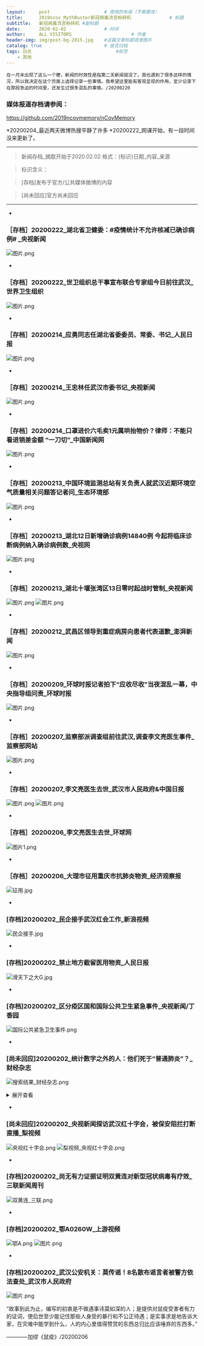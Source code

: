 ```yaml
---
layout:     post                    # 使用的布局（不需要改）
title:      2019ncov_MythBuster新冠病毒流言粉碎机              # 标题 
subtitle:   新冠病毒流言粉碎机 #副标题
date:       2020-02-02              # 时间
author:     ALL VISITORS                      # 作者
header-img: img/post-bg-2015.jpg    #这篇文章标题背景图片
catalog: true                       # 是否归档
tags: 日志                               #标签
    - 其他
---
```




    在一月末出现了这么一个梗，新闻的时效性是指第二天新闻就没了。我也遇到了很多这样的情况，所以我决定在这个页面上选择记录一些事情。我希望这里能有客观呈现的作用，至少记录下在那段急迫的时间里，还发生过很多混乱的事情。/20200220
   
   
 


### 媒体报道存档请参阅：
https://github.com/2019ncovmemory/nCovMemory



*20200204_最近两天微博热搜平静了许多
*20200222_网课开始，有一段时间没来更新了。

***

>新闻存档_摘取开始于2020.02.02
格式：{标识}日期_内容_来源

>标识含义：

>[存档]发布于官方/公共媒体微博的内容

>[尚未回应]官方尚未回应


***

*
### ［存档］20200222_湖北省卫健委：#疫情统计不允许核减已确诊病例# _央视新闻
![图片.png](https://i.loli.net/2020/02/22/T4DQshK95MobgFS.png)


*
### ［存档］20200222_世卫组织总干事宣布联合专家组今日前往武汉_世界卫生组织
![图片.png](https://i.loli.net/2020/02/22/pI7WwCQxLl6uGHD.png)


*
### ［存档］20200214_应勇同志任湖北省委委员、常委、书记_人民日报
![图片.png](https://i.loli.net/2020/02/14/Np1hYikODIWS5e7.png)


*
### ［存档］20200214_王忠林任武汉市委书记_央视新闻
![图片.png](https://i.loli.net/2020/02/14/Re4uQGDJ5ypHx89.png)




*
### ［存档］20200214_口罩进价六毛卖1元属哄抬物价？律师：不能只看进销差金额 “一刀切”_中国新闻网
![图片.png](https://i.loli.net/2020/02/14/A1eDcOVsNUdKY3J.png)



*
### ［存档］20200213_中国环境监测总站有关负责人就武汉近期环境空气质量相关问题答记者问_生态环境部
![图片.png](https://i.loli.net/2020/02/13/UIR4fwoQ9Nc8vMm.png)


*
### ［存档］20200213_湖北12日新增确诊病例14840例 今起将临床诊断病例纳入确诊病例数_央视网
![图片.png](https://i.loli.net/2020/02/13/AY2kwgSeDFbVs3U.png)


* 
### ［存档］20200213_湖北十堰张湾区13日零时起战时管制_央视新闻
![图片.png](https://i.loli.net/2020/02/13/8ltcqCWrGfd5jNI.png)
![图片.png](https://i.loli.net/2020/02/13/Seq7daFhGgtC9y5.png)



*
### ［存档］20200212_武昌区领导到重症病房向患者代表道歉_澎湃新闻
![图片.png](https://i.loli.net/2020/02/13/hrBsxMQZYS4ig8b.png)


*
### ［存档］20200209_环球时报记者拍下“应收尽收”当夜混乱一幕，中央指导组问责_环球时报
![图片.png](https://i.loli.net/2020/02/13/PRBshcu1w6k7FTE.png)


*
### ［存档］20200207_监察部派调查组前往武汉,调查李文亮医生事件_监察部网站
![图片.png](https://i.loli.net/2020/02/08/ZwDAOV3BgUsiSuJ.png)

*
### ［存档］20200207_李文亮医生去世_武汉市人民政府&中国日报
![图片.png](https://i.loli.net/2020/02/08/xtGZhi1NCBbHXQa.png)
![图片.png](https://i.loli.net/2020/02/08/C2w8zutaN6mP9HL.png)


*
### ［存档］20200206_李文亮医生去世_环球网
![图片1.png](https://i.loli.net/2020/02/06/3yqOvHhAkT7eWsr.png)


*
### ［存档］20200206_大理市征用重庆市抗肺炎物资_经济观察报
![征用.jpg](https://i.loli.net/2020/02/06/F3EK8DkZ7lRS6Qj.jpg)


*
### [存档]20200202_民企接手武汉红会工作_新浪视频
![民企接手.jpg](https://i.loli.net/2020/02/02/eGbjTEmRqUP1kIu.jpg)


*
### [存档]20200202_禁止地方截留医用物资_人民日报
![滑天下之大G.jpg](https://i.loli.net/2020/02/02/eGbjTEmRqUP1kIu.jpg)


* 
### [存档]20200202_区分疫区国和国际公共卫生紧急事件_央视新闻/丁香园
![国际公共紧急卫生事件.png](https://i.loli.net/2020/02/02/kr7WaDvbBtlusmJ.png)

*
### [尚未回应]20200202_统计数字之外的人：他们死于“普通肺炎”？_财经杂志
![搜索结果_财经杂志.png](https://i.loli.net/2020/02/02/LoXfPYqE7FlOU39.png)
<details>
<summary>展开查看</summary>
<pre><code>
来源：财经杂志

《财经》采访的10余位病患家庭，多数全家感染。他们还搀扶着病危的老人、孕妇辗转在各家医院，他们的家人们处于生死一线

1月31日，武汉武昌医院内，发热病人在排队输液

《财经》记者 房宫一柳 黎诗韵 刘以秦 信娜 实习生马可欣 | 文

宋玮 | 编辑

2020年1月26日，刘梅一家接到了一张火化单。她的婆婆、73岁的老人在家中没了呼吸，送去医院抢救无效后死亡。

刘梅告诉《财经》记者，老人在1月21日出现疑似新型冠状病毒肺炎的症状，在武汉市第四医院检查后诊断结果显示肺部高度感染。但老人辗转数家医院仍未被住院收治，只能在家自我隔离，直至病危。

老人被送上救护车后，家人再没见过她。他们最后收到的只有一张火化单，显示老人的死亡原因是：病毒性肺炎。但据家人说，老人的离世并未被计入新冠肺炎的确诊死亡数字中——因为直到去世，她也没有得到住院资格，也没有被确诊为新冠肺炎，只能被算作因“普通肺炎”而去世的不幸者。

老人仓促离世，没有体面的收拾、没有家属的送别，至今骨灰还在殡仪馆里。

刘梅家得不到救治而离世的亲人并非孤例。《财经》记者多方调查了解到，尽管目前武汉各大定点医院发热门诊的就医人数比1月23日刚“封城”时有所下降，定点医院也已开至第三批，但一床难求的情况并没有完全得到缓解。确诊、疑似数字攀升的同时，仍有很多疫情统计数字之外的人命悬一线。

一位定点医院的科室主任告诉《财经》记者，这两天医院门诊一天有120名左右发热病人，其中大约80名有肺部感染，但只有5名可能最终被收住院。

“我们只能让剩下75名收不进来的病患，回到家里去。患者没办法，我们也没办法。”该主任告诉《财经》记者。

这名主任说，一般来说，双肺CT呈毛玻璃状病灶，基本可算作疑似，但只有被收治入院的患者才能统计为疑似，才有资格做核酸试纸检查。做完核酸试纸检查的患者其中至少80%能被确诊，之后即被转去其他定点医院。

《财经》了解到，该医院已有至少5起死亡疑似病例是未被确诊的，因此也不计入确诊死亡人数中。这意味着，目前人们所能看到的确诊、死亡病例数字，并不能完全反映这次疫情的全貌。

（点击可查看大图 武汉各大定点医院现状，信息经《财经》记者及志愿者反复核查）

从目前的调查来看，患者主要有两条路径可以入院。一是靠社区排队：1月24日武汉社区分流政策实施后，病人需要拿着住院单入院——病患先去社区交CT、血常规报告，社区上报街道，再根据轻重缓急对接医院的新开床位；二是去有核酸试纸的定点医院，48小时拿结果，确诊后就不能被医院拒收。

要走通这两条路径并不容易，每一条都可能是无尽的等待。但对于重症患者来说，每一分钟都可能是生与死的煎熬。

《财经》近日先后采访的10多位病患家庭，多数家庭全家感染，他们还搀扶着病危的老人、孕妇辗转在各家医院。“医院告诉我们只能自救。”多位患者家属告诉《财经》记者，他们的家人正处于生死一线。

截至2020年1月31日24时，湖北省累计报告新型冠状病毒感染的肺炎病例7153例。其中武汉市3215例。

WHO（世界卫生组织）的Twitter主页上有一句话：记住，这些都不是数字，而是真正的人。不幸的是，还有一些未被囊括进去的人，他们的生死故事都在统计之外。

艰难求生路

“父亲不停说，自己没有死在70年前的战场，却可能死在医疗资源调配失控的现在。”

“医生明确说了，父亲是新型冠状病毒，但因为没有检测盒无法确诊。“孙晨告诉《财经》记者。

孙晨说，1月26日，在家自我隔离的父亲突然咳血。孙晨慌忙将父亲送去华中科技大学同济医院做了检查，检查结果显示：肺部中重度感染。但这份CT检查并没能让父亲得以入院治疗，因为没有经过完整的确诊流程。

医院让孙晨父亲在家里隔离、吃药，但孙晨意识到，“我身边的例子都很严重了，我一定要把父亲送到隔离病床上去。”

床位意味着什么？因为没有床位，家住汉阳的李开蒙在家里眼看着父亲艰难呼吸了一晚上，最终咽了气。他的父亲生前是一位军人转业干部，是家里的顶梁柱。父亲不幸去世后，殡仪馆的车过了十多个小时才到，他们也很忙，一趟得拉好几个。

家在武汉的铁路职工陈力的奶奶，也因为没有病床，在汉口医院的门诊大厅坐了三天，最后没有撑住，抢救无效去世。奶奶同样没有经过确诊流程，也不计入统计数据。

一家定点医院医生告诉记者，新冠肺炎没有特效药，对于中度、轻度患者，门诊和住院的治疗方式本质不会差太多。但对于重症病人来说却有很大区别。对于那些一直在家隔离、但身体已经难以支撑的病人来说，住进医院成了他们最后的希望。

“医生建议我和爸爸都想办法去住院，特别是我爸爸不能拖下去了，随时可能有生命危险。”从1月27日开始，杜红利的父亲开始吃不下饭、说不出话。

武汉梨园医院检查结果显示，杜红利的父亲双肺毛玻璃状病灶严重，肺部斑点明显，血氧只有90，表明患者出现严重缺氧的症状。

杜红利带着父亲，把所有方法都试了一遍。1月27日，他去社区做了登记，一直没有消息。他自己也是肺部感染，还发着低烧。他向朋友借了一辆面包车，强撑着带父亲到处寻找医院收治。

有300多个床位的武汉672医院，没有住院单不让进；新开放的有700个床位的武汉协和医院汉阳分院也告诉他：要等。

1月28日，杜红利赶到区政府信访办，得到的答复还是没有床位；找卫健委，对方回复称没有办法解决，只能等。因为没有办法跨区域协调病人，只能等所在区域的对口医院收治。

杜红利的父亲曾参军15年，上过抗美援朝的战场，曾是两位高级将领的贴身警卫。杜红利告诉《财经》记者，现在全家被感染，自己头晕胸闷的症状也越来越厉害，不知道还能带着父亲扛多久。

杜红利的父亲曾参军15年 上过抗美援朝的战场

他父亲不停对他说，自己没有死在几十年前的战场，却可能死在医疗资源调配失控的现在。“每天看见医院门口除了120的车，就是殡仪馆的车，只剩绝望和无助。”

父亲不便挪动，杜红利每天带着父亲在协和医院汉阳分院门诊打针，睡在医院旁的宾馆。或是一早就去武汉同济医院、协和医院排队领试纸，但是每天协和试纸限量100份，往往一过去已经没了。直到记者发稿，杜红利的父亲也没能住进医院，因为仍然没机会经历完整的确诊流程。

武汉市民王女士告诉《财经》记者，母亲已经在家休克过两回了。母亲年前开始一直在社区打针吃药。1月23日母亲感到身体异常难受，便和父亲一起骑车去了汉口医院，排队12个小时才做完CT，结果显示：双肺感染。

王女士说，当时医院没有点滴可打，就连抵制流感的药物“奥司他韦”也不够了，只能给母亲开了儿童剂量的药。之后母亲只能回家自我隔离，靠着家里的吸氧机度日。“有一次我妈妈休克了，我爸爸就抱着我妈妈哭，以为她过去了。”

之前，两位老人家“能自己解决的事绝不麻烦别人”，但接连两次晕厥，让他们不得不拨通女儿的电话。

但此时，王女士和丈夫也都感染了，她要照顾高烧不退的丈夫，自己的双肺也出现了毛玻璃状症状。过不去已经被封路的父母家，王女士为父母拨打了120，但是前面排队将近500人。“当时120说前两天打的人都没有送进医院去，没什么希望。”

熬到当天下午三、四点，两位老人已经全身乏力，但还是挣扎着骑上自行车去医院。

王女士继续拨打市长热线。第二天，市长热线反馈：“你要找你的社区上报，社区给街道反映，街道给指挥部反映。如果有床位了，指挥部会通知医院安排，然后再安排你们去。“

华中科技大学中国基本医疗保障研究中心副主任姚岚教授对《财经》记者表示，发挥基层卫生服务体系的作用，实行真正的分级诊疗，是避免人群扎堆医院、防止交叉感染的有效措施。

但是对于重症者来说，每一分钟都是生与死的煎熬，他们不知道社区的上报和等待需要多久。“从头到尾社区我们都有上报，他们都表示说没有办法，只是说在反映，但什么时候是个头？”王女士说。

在这期间，他们试了所有能拨的电话、能找的关系，王女士甚至还打了110，最后110给了她一个固定电话，打过去对方说必须要跟社区联系。

1月29日，王女士感到爸妈已经撑不下去了，王女士不得已再次求助120。120明确说，只有联系好医院的床位，才能派车过来。

王女士想起在网上看到的，华中科技大学协和西院区加了700张床位，于是劝说120带着父母去了协和西院。到医院已是晚上9点，120急救人员说，“（医院）人非常多，急诊室外面都躺满了人，而且并没有急救设备，排队有可能会排不上你。”

关于那700多张床位，据说因为医生的防护服不够，暂时不能全部开放，“因为一旦开放了，医生没有设备上去也会感染。”

120急救人员让王女士赶紧选第二家医院，她恳求救护车把父母拉到武昌医院。她也拿着被子、暖手宝过去，到了医院，王女士自1月20日之后第一次见到了父母。

他们脸色苍白，父亲高烧39度多，站都站不稳，母亲躺在救护车里吸氧。没有床位，医院不收。120的人在旁边催促，他们已经在这家人身上花了三小时。

这时，她的母亲做出决定。她双手合十对急救人员说：“我死也要死在家里，我不再出门了，已经没有希望了，求求你们把我抬回去吧。”120让王女士签完字，重新把她母亲带上车，关上了车门。

看着救护车驶离，王女士再也忍不住。她蹲下身子，坐在被子上嚎啕大哭。

漫长的收治流程

武汉某定点医院一位医生称，该院收了600位重症病人，但无一确诊。“缺试纸，但我们也搞不懂为什么会缺。”

《财经》记者了解到，目前只有两种路径可被收治入院。一是靠社区排队，病患先去社区交肺部CT、血常规报告，社区上报街道，再根据轻重缓急对接医院的新开床位，病人需要拿着住院单入院；二是去有核酸试纸的定点医院排队，48小时拿结果，确诊后就不能被医院拒收。

1月24号，武汉市新冠病毒疫情防控指挥部发布7号通告要求，发热居民需进行分级分类筛查。社区是此次疫情的承压阀。武汉市规定，个人发热需要向社区网格员汇总，报社区居委会，再上报社区卫生服务中心，接着轻症者自行前往或居家观察，而重症者救护车接送，去往定点发热门诊。

作为武汉花桥街某社区的一名社工，王木从除夕开始，连轴转了8天。他们每天会跟踪发热居民的状况。4点前，王木需上报社区内发热病人的名单，其中单独一份为发热重症病人名单。这份名单将上传至街道及所在区，评估后，社区能够得到通知，“哪位病人，什么时间，可以到哪家医院治疗”。

根据《财经》在武汉一线的记者获取的社区上报标准如下：

发热人员的标准是：1.发烧37.5度以上；2.咳嗽；3.乏力。

疑似人员的标准是：1.CT检查结果为双肺毛玻璃样改变；2.血常规检查白细胞异常；3. 含发热人员标准。

重症人员的标准是：1. 血氧饱和度降低；2.呼吸困难；3.有基础疾病；4.年龄偏大、体质弱者；5.含发热和疑似人员标准。

事实上，很多病患家属告诉《财经》记者，就算社区和医院都建议患者立马住院，仍不保证有床位可以住进去。

传染病对隔离的要求，使得医疗资源空前紧张。以往有着上千床位的医院，设置隔离单间以后，床位可能只剩下原来的三分之一甚至不到。

武汉某定点医院一位医生告诉《财经》记者，该定点医院就有大量拿着住院单排队等候，但因为床位紧张无法住进来的病例。

王木所在社区的负责人告诉《财经》记者，仅30日一天，他就有100多条通话记录。电话那头，会突然传来痛哭，或者呼喊，“我只能尽量安慰他们，每天心情好点，免疫力提升，身体也会好起来”，该负责人说。

另一条住院路径——病患去定点医院排队确诊之路，也颇为漫长。

刘梅说，她的婆婆去世后，她的大哥、二哥和自己老公也被感染，病情加重，急需住院。他们2月1日去同济医院排队领核酸试纸，被告知一天只有10份。

截至发稿前，武汉市共10家机构可进行病原核酸检测，分别是：武汉市金银潭医院、武汉市肺科医院、华中科大附属同济医院、华中科大附属协和医院、湖北省人民医院、武汉大学中南医院、武汉市第一医院、武汉市中心医院、武汉市第三医院和武汉市疾病预防控制中心。

武汉某定点医院一位医生告诉《财经》记者，该院收了600位重症病人，但无一确诊。“缺试纸，但我们也搞不懂为什么会缺。”

什么样的患者才能用上核酸试纸？武汉市第三医院的医生称，医院进行检查后，如果医生认为需要住院治疗，患者才能住院并做核酸检测。

中南医院一员工表示：“申请做核酸检查只能让医生开疑似病例报告卡，但只有很紧急的情况才会填写这个报告卡。”

但什么才算“很紧急情况”，《财经》记者询问多处，并未获得准确答案。

不少患者和医生的困惑是：1.武汉卫健委在27号称，原则上每天可检测样本近2000份，但为什么总是缺少核酸试纸？2.做了检测也无法第一时间出具确诊报告。

据第一医院的医生说，检测需要一天的时间，“今天做了，明天能知道一个大概的结果”，但问题是第一医院无法发出确诊报告，而目前定点医院只能凭报告才能接收病人入院。

当记者问到哪些机构能出确诊报告时，该医生表示：“这我也不清楚，也许同济、协和可以。患者病情越来越重，也是因为拿不到这个确诊报告，就没有床位。”

对于疑似病患数据的统计，医生的判断标准是“低热、咳嗽、肺部CT结果”。上述定点医院医生说，他会上报给科室，但后面的统计过程他并不了解。而另一家定点医院的主任告诉《财经》记者，被收入的重症病患才能算疑似，需要确诊进一步治疗。

1月30日，武汉某定点医院开始上报需要确诊检测的疑似病患人数，从科室、到医院、到区再到市里层层上报。该医院一位医生表示，如果没有确诊就去世，不会被计算为确诊死亡人数，只能算“肺部感染死亡”。

“就我自己所在的科室，死亡率比出院率高很多。同时，很多治愈出院的病例不能算真正的治愈，还需要长期观察。”上述医生说。

这也意味着，有大量的病患在确诊流程和统计数字之外，只能自我求生。

市民李莉告诉《财经》记者，经过社区人员联系，她的父亲终于住进了武汉第八医院。但第八医院不是定点医院，此前是专门的肛肠医院。

医院诊断说，父亲双肺已经感染坏死，氧气已经打到最高限度，需要让他尽快转到定点医院，但因为第八医院没有测试盒，所以病人一直无法确诊，而无法确诊也就无法转院。

“第八医院已经上报好多天了都没有任何回复，”李莉说，她拨打120，120的回复是，只能通过社区上报转去定点医院，但之前的第八医院就是社区千辛万苦才安排住上的。

李莉父亲的遭遇，似乎构成了一个无解的痛苦循环。

截至发稿，记者逐一拨打了武汉市定点医院的电话，接通的7家医院均表示“暂时没有床位”。

谁能住进去？

“如果有可能的话，把轻症患者集中起来隔离和治疗，这样可以更有效控制疫情”

在无数患者家属眼里，武汉在快速建设的火神山、雷神山医院是他们仅存的希望。

《财经》记者采访得知，2月3日，设置1000个床位的火神山医院按照计划必须竣工，但具体开放时间需要物业、电力、医药设备等配合。目前《财经》记者采访的多数医院尚未收到转移病患的通知。

等待火神山、雷神山医院开门的这几天，就是一些重症病人的生死关。据《财经》记者了解，即使确诊并获得社区住院单，也不一定就能第一时间住进医院。

两个火神山、雷神山医院加起来也就2000个病床，还不够湖北省两天的新增病例使用。

微博公开求助，成为一些人最后的尝试。一位住在武汉市江夏区纸坊机关幼儿园附近的孕妇家属告诉《财经》记者，家中孕妇怀孕8个月，最新诊断结果显示：双肺重度感染。

但定点发热门诊不收孕妇，门诊也没有胎心监护，区妇幼和省妇幼则不收发热病人。家人发微博求助几天后，1月31日他们得到了社区和区政府的关注，被社区车辆载着往返跑了几家医院，2月1日上午总算住进了武汉大学人民医院东院。

对这个家庭来说，这是好消息。但对于另一些家庭，这个消息让他们心情复杂。“已经到了谁喊得响亮，谁才能活下去的时候了吗？”一位病患家属对《财经》记者说。

能找到床位的，都被称作“幸运儿”。刘小青一家有六人患病，只有三位住到了医院，“更多是靠自己托关系、找渠道。”

刘小青一家可能在一次家庭聚会上被感染。1月18日疫情还被认为不会“人传人”，他们一起在外面吃了年饭。之后不久家人陆续发烧，从父母、小姑妈到90岁的奶奶，再到已回的大姑妈和大姑爹。1月21日，刘小青的母亲去做了CT，显示双肺病毒性感染。

这之后，母亲连续高烧了四天，几近晕厥，“我们联系了很多人，才找到汉口医院那边，有一个床位让她住进去了。”

到了1月28日，她的奶奶开始发病，辗转汉南医院、协和西院，未能住成院。奶奶排了一天门诊，终于打了上针，结果却“立刻浑身颤抖像癫痫一样，无法正常行走和说话”。医生留她在留观病房吸氧，但回家后，奶奶仍然呼吸困难。

“我们找了很多人才能够住到第六医院的ICU。当时我们也是一直在催社区，催协和医院那边，但是没有得到反馈和消息。”

她的父亲也在打完针后呼吸困难，用上了吸氧机。刘小青把情况发到了微博，等到第二天七点起来，接到了一些有用的信息，让父亲住上了ICU。

父亲说，别人可能会觉得他们发微博求救，最后能住院是一种医疗不公，“但毕竟生命要紧。”后来，她把微博删了。

1月29日凌晨4点，家住武汉市江汉区万松街商一社区的陈晓薇，拖着病体去医院排队，终于在协和医院排上了试纸。2月1日试纸结果送达，显示陈晓薇是“双阳（确诊）”，但当她和家人前往社区准备领取住院单时，他们看到商一社区服务点里明明有人，就是不给开门。家人只能选择报警。

警察没到，是社区所属的街道办找到了解决办法。陈晓薇说，就在今天下午，街道办帮他们在协和找到了一张床位。“终于有救了。”她说。

晚间，当陈晓薇和丈夫抵达协和西院准备住院时，被告知需要转去红十字会医院。截止发稿，他们仍然在红会医院观察室等候床位。

华中科技大学保障中心副主任姚岚教授说，她看到澳门征用了离人群较远、相对独立的酒店，作为有湖北接触史的人群隔离集中管理区。她建议湖北及其它地区也可采取类似举措，有效控制好疑似病例。

中南医院急救中心主任助理、急诊外科主任沈俊告诉《财经》记者，中南医院都是收治很重的病人，“属于生命体征很不稳定的患者（氧合差、心率快，呼吸频率快，发生呼吸窘迫综合征的病人）”。床位短缺，疑似或轻症的都在家隔离。

沈俊所在的中南医院团队用ECMO（移动心肺仪）成功救治一名重症患者 为全省首例

据悉，医院基本没有床位了，急诊科也用来收治病毒肺的病人，急诊留观室也满了，“基本上病房空出来一个，留观室就进一个到病房。“

沈俊说，床位分配并不能满足社区的要求，而是评估病人的情况，“比方说有的病人自己被家人送到医院了，病很重了，留观室有空床了，就先留观，我不可能让他回去排队，等社区报上来我再安排。或者我不收他，然后把社区上报上来的比较轻的病人收住院，肯定不可能的。”

关于检测盒，他表示中南医院发热门诊可以做核酸检测，大概2小时就可以出结果，但因试剂盒有限，需要肺CT有病毒性肺炎表现的患者才能做。

沈俊建议，如果有可能的话，把轻症患者集中起来隔离和治疗，这样可以有效的控制疫情。他还建议在家的患者服用两种药，抗病毒的以及抗感染的，发烧超过38.5℃就退热，“因为目前没有特效药物去治疗这个疾病，不能网上跟风，说什么药就买来吃，住院治疗也是对重症患者提供支持治疗，如果能够扛过这个时间的话，就过去了，就是这样。“

沈俊和武汉肺科医院ICU的胡明医生做完手术后汗流浃背

这两天他接诊了一位45岁的病人，病人一家五口，父母两个皆因新型冠状病毒肺炎去世了，儿子也感染了。病人的情况十分严重，用了高流量吸氧和无创面罩通气，但血氧饱和度还只有50%，最后不得已给她麻醉插管，上了ECMO（体外膜肺氧合）。

“在插管麻醉前，她看着我们做准备，眼泪不停地往下流，那种恐惧让人看到很心疼，”沈俊说，像这样的情况还有很多，“我们医生都下定了决心，要尽全力救治所有的病人。

一直和父亲在等待核酸检测试纸的孙晨不允许自己再失眠和哭泣了，她知道自己还得继续催社区，找医院，还得给爸妈做饭，太多事要做了，不能倒下。她期待火神山和雷神山快点建好，“必须得住进去了，这是我们最后的希望。”

（文中刘梅、孙晨、李开蒙、陈力、刘小青、李莉、王木为化名，实习生张凡、志愿者耿鹏对本文亦有贡献）
</code></pre>
</details>

*
### [尚未回应]20200202_央视新闻探访武汉红十字会，被保安阻拦打断直播_梨视频
![央视红十字会.png](https://i.loli.net/2020/02/02/RoWCxMKXQUsnFAu.png)
![梨视频_央视红十字会.png](https://i.loli.net/2020/02/02/Xv9FAKRpQUuYzE8.png)

* 
### [存档]20200202_尚无有力证据证明双黄连对新型冠状病毒有疗效_三联新闻周刊
![双黄连_三联.png](https://i.loli.net/2020/02/02/98TN6kDYUQp3GBm.png)

* 
### [存档]20200202_鄂A0260W_上游视频
![鄂A.png](https://i.loli.net/2020/02/02/Ovj7wxL9BAqENCr.png)
![图片.png](https://i.loli.net/2020/02/04/qIyPTkCb6EhrFup.png)

* 
### [存档]20200202_武汉公安机关：莫传谣！8名散布谣言者被警方依法查处_武汉市人民政府
![图片.png](https://i.loli.net/2020/02/04/hN8rJ2QbP4GXVAl.png)




  “故事到此为止，编写的初衷是不做遇事讳莫如深的人；是提供对鼠疫受害者有力的证词，使后世至少能记住那些人身受的暴行和不公正待遇；是实事求是地告诉大家，在灾难中能学到什么，人的内心里值得赞赏的东西总归比应该唾弃的东西多。”

————加缪《鼠疫》/20200206


